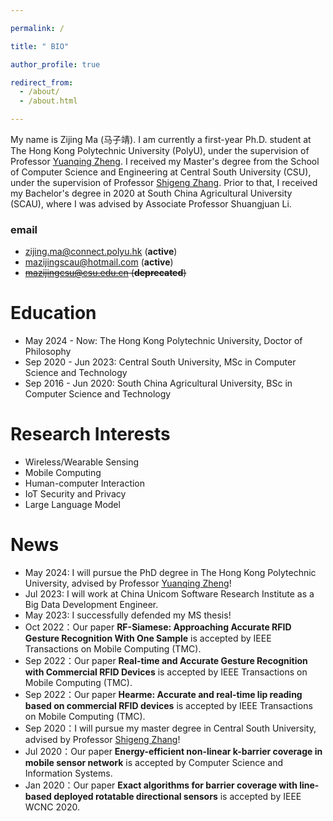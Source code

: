```yaml
---

permalink: /

title: " BIO"

author_profile: true

redirect_from:
  - /about/
  - /about.html

---
```


[//]: # (## Bio)

My name is Zijing Ma (马子靖). I am currently a first-year Ph.D. student at The Hong Kong Polytechnic University (PolyU),
under the supervision of Professor [Yuanqing Zheng](https://www4.comp.polyu.edu.hk/~csyqzheng/). 
I received my Master's degree from the School of Computer Science and Engineering at 
Central South University (CSU), under the supervision of 
Professor [Shigeng Zhang](https://faculty.csu.edu.cn/zhangshigeng/en/index.htm). 
Prior to that, I received my Bachelor's degree in 2020 at South China Agricultural University (SCAU),
where I was advised by Associate Professor Shuangjuan Li.

### email
- zijing.ma@connect.polyu.hk (**active**)
- mazijingscau@hotmail.com (**active**)
- ~~mazijingcsu@csu.edu.cn (**deprecated**)~~

<!-- [<font color="#B22222">Highlight</font>] I am looking for a PhD position to start in 2024 Spring/Fall!  -->
<!--
<font color="Red">[Highlight]</font> I am looking for a PhD position to start in 2024 Spring/Fall!
-->

# Education
- May 2024 - Now: The Hong Kong Polytechnic University, Doctor of Philosophy
- Sep 2020 - Jun 2023: Central South University, MSc in Computer Science and Technology
- Sep 2016 - Jun 2020: South China Agricultural University, BSc in Computer Science and Technology

# Research Interests
- Wireless/Wearable Sensing 
- Mobile Computing 
- Human-computer Interaction
- IoT Security and Privacy
- Large Language Model


<!-- ## CV
My latest CV is [here](https://ma-zijing.github.io/file/My_Curriculum_Vitae.pdf). -->


# News
- May 2024: I will pursue the PhD degree in The Hong Kong Polytechnic University, 
advised by Professor [Yuanqing Zheng](https://www4.comp.polyu.edu.hk/~csyqzheng/)!  
- Jul 2023: I will work at China Unicom Software Research Institute as a Big Data Development Engineer.
- May 2023: I successfully defended my MS thesis! 
- Oct 2022：Our paper **RF-Siamese: Approaching Accurate RFID Gesture Recognition With One Sample** is accepted by IEEE Transactions on Mobile Computing (TMC).
- Sep 2022：Our paper **Real-time and Accurate Gesture Recognition with Commercial RFID Devices** is accepted by IEEE Transactions on Mobile Computing (TMC).
- Sep 2022：Our paper **Hearme: Accurate and real-time lip reading based on commercial RFID devices** is accepted by IEEE Transactions on Mobile Computing (TMC).
- Sep 2020：I will pursue my master degree in Central South University, advised by Professor [Shigeng Zhang](https://faculty.csu.edu.cn/zhangshigeng/en/index.htm)!
- Jul 2020：Our paper **Energy-efficient non-linear k-barrier coverage in mobile sensor network** is accepted by Computer Science and Information Systems.
- Jan 2020：Our paper **Exact algorithms for barrier coverage with line-based deployed rotatable directional sensors** is accepted by IEEE WCNC 2020.

